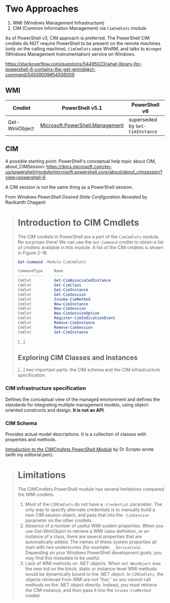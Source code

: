 # Two Approaches
1. WMI (Windows Management Infrastructure)
2. CIM (Common Information Management) via `CimCmdlets` module

As of PowerShell v3, CIM approach is preferred. The PowerShell CIM cmdlets do NOT require PowerShell to be present on the remote machines (only on the calling machine).  `CimCmdlets` uses WinRM, and talks to `Winmgmt` (Windows Management Instrumentation) service on Windows.


https://stackoverflow.com/questions/54495023/what-library-for-powershell-6-contains-the-get-wmiobject-command/54508009#54508009

## WMI

| Cmdlet | PowerShell v5.1 | PowerShell v6 |
| ------ | --------------- | ------------- |
| Get-WmiObject | [Microsoft.PowerShell.Management](https://docs.microsoft.com/en-us/powershell/module/microsoft.powershell.management/get-wmiobject?view=powershell-5.1) | superseded by `Get-CimInstance` |

## CIM

A possible starting point: PowerShell's conceptual help topic about CIM, about_CIMSession: https://docs.microsoft.com/en-us/powershell/module/microsoft.powershell.core/about/about_cimsession?view=powershell-6

A CIM session is not the same thing as a PowerShell session.

From _Windows PowerShell Desired State Configuration Revealed_ by Ravikanth Chaganti
> # Introduction to CIM Cmdlets
> The CIM cmdlets in PowerShell are a part of the `CimCmdlets` module.  No surprises there! We can use the `Get-Command` cmdlet to obtain a list of cmdlets available in this module.  A list of the CIM cmdlets is shown in Figure 2-18.
>
> ```powershell
> Get-Command -Module CimCmdlets
> 
> CommandType     Name                                               Version    Source
> -----------     ----                                               -------    ------
> Cmdlet          Get-CimAssociatedInstance                          6.1.0.0    CimCmdlets
> Cmdlet          Get-CimClass                                       6.1.0.0    CimCmdlets
> Cmdlet          Get-CimInstance                                    6.1.0.0    CimCmdlets
> Cmdlet          Get-CimSession                                     6.1.0.0    CimCmdlets
> Cmdlet          Invoke-CimMethod                                   6.1.0.0    CimCmdlets
> Cmdlet          New-CimInstance                                    6.1.0.0    CimCmdlets
> Cmdlet          New-CimSession                                     6.1.0.0    CimCmdlets
> Cmdlet          New-CimSessionOption                               6.1.0.0    CimCmdlets
> Cmdlet          Register-CimIndicationEvent                        6.1.0.0    CimCmdlets
> Cmdlet          Remove-CimInstance                                 6.1.0.0    CimCmdlets
> Cmdlet          Remove-CimSession                                  6.1.0.0    CimCmdlets
> Cmdlet          Set-CimInstance                                    6.1.0.0    CimCmdlets
> ```
>
> [...]
> ## Exploring CIM Classes and Instances
> [...] two important parts: the CIM schema and the CIM infrastructure specification.

### CIM infrastructure specification
Defines the conceptual view of the managed environment and defines the standards for integrating multiple management models, using object-oriented constructs and design.  **It is not an API**.

### CIM Schema
Provides actual model descriptions.  It is a collection of classes with properties and methods.


_[Introduction to the CIMCmdlets PowerShell Module](https://devblogs.microsoft.com/scripting/introduction-to-the-cimcmdlets-powershell-module/)_ by Dr Scripto wrote (with my editorial pen):

> # Limitations
> The CIMCmdlets PowerShell module has several limitations compared the WMI cmdlets.
> 1. Most of the `CIMCmdlets` do not have a `-Credential` parameter. The only way to specify alternate credentials is to manually build a new CIM session object, and pass that into the `-CimSession` parameter on the other cmdlets.
> 2. Absence of a number of useful WMI system properties. When you use Get-WmiObject to retrieve a WMI class definition, or an instance of a class, there are several properties that are automatically added. The names of these system properties all start with two underscores (for example:  `__Derivation`). Depending on your Windows PowerShell development goals, you may find this metadata to be useful.
> 3. Lack of WMI methods on .NET objects. When `Get-WmiObject` was the new kid on the block, static or instance-level WMI methods would be dynamically bound to the .NET object. In `CIMCmdlets`, the objects retrieved from WMI are not “live,” so you cannot call methods on the .NET object directly. Instead, you must retrieve the CIM instance, and then pass it into the `Invoke-CimMethod` cmdlet.

